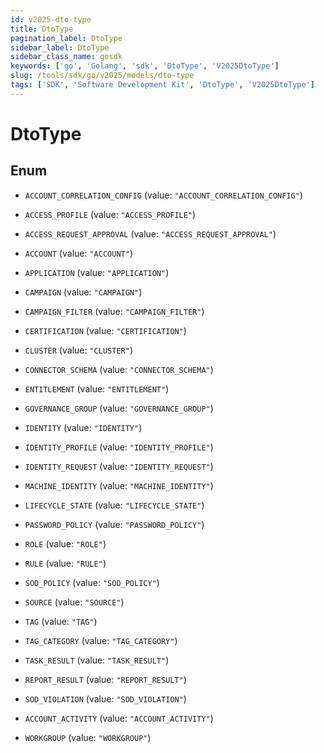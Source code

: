 ```yaml
---
id: v2025-dto-type
title: DtoType
pagination_label: DtoType
sidebar_label: DtoType
sidebar_class_name: gosdk
keywords: ['go', 'Golang', 'sdk', 'DtoType', 'V2025DtoType']
slug: /tools/sdk/go/v2025/models/dto-type
tags: ['SDK', 'Software Development Kit', 'DtoType', 'V2025DtoType']
---
```


# DtoType

## Enum

- `ACCOUNT_CORRELATION_CONFIG` (value: `"ACCOUNT_CORRELATION_CONFIG"`)

- `ACCESS_PROFILE` (value: `"ACCESS_PROFILE"`)

- `ACCESS_REQUEST_APPROVAL` (value: `"ACCESS_REQUEST_APPROVAL"`)

- `ACCOUNT` (value: `"ACCOUNT"`)

- `APPLICATION` (value: `"APPLICATION"`)

- `CAMPAIGN` (value: `"CAMPAIGN"`)

- `CAMPAIGN_FILTER` (value: `"CAMPAIGN_FILTER"`)

- `CERTIFICATION` (value: `"CERTIFICATION"`)

- `CLUSTER` (value: `"CLUSTER"`)

- `CONNECTOR_SCHEMA` (value: `"CONNECTOR_SCHEMA"`)

- `ENTITLEMENT` (value: `"ENTITLEMENT"`)

- `GOVERNANCE_GROUP` (value: `"GOVERNANCE_GROUP"`)

- `IDENTITY` (value: `"IDENTITY"`)

- `IDENTITY_PROFILE` (value: `"IDENTITY_PROFILE"`)

- `IDENTITY_REQUEST` (value: `"IDENTITY_REQUEST"`)

- `MACHINE_IDENTITY` (value: `"MACHINE_IDENTITY"`)

- `LIFECYCLE_STATE` (value: `"LIFECYCLE_STATE"`)

- `PASSWORD_POLICY` (value: `"PASSWORD_POLICY"`)

- `ROLE` (value: `"ROLE"`)

- `RULE` (value: `"RULE"`)

- `SOD_POLICY` (value: `"SOD_POLICY"`)

- `SOURCE` (value: `"SOURCE"`)

- `TAG` (value: `"TAG"`)

- `TAG_CATEGORY` (value: `"TAG_CATEGORY"`)

- `TASK_RESULT` (value: `"TASK_RESULT"`)

- `REPORT_RESULT` (value: `"REPORT_RESULT"`)

- `SOD_VIOLATION` (value: `"SOD_VIOLATION"`)

- `ACCOUNT_ACTIVITY` (value: `"ACCOUNT_ACTIVITY"`)

- `WORKGROUP` (value: `"WORKGROUP"`)
